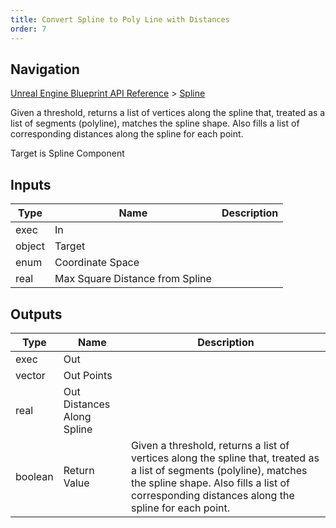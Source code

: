 ```yaml
---
title: Convert Spline to Poly Line with Distances
order: 7
---
```

## Navigation

[Unreal Engine Blueprint API Reference](https://dev.epicgames.com/documentation/en-us/unreal-engine/BlueprintAPI) > [Spline](https://dev.epicgames.com/documentation/en-us/unreal-engine/BlueprintAPI/Spline)

Given a threshold, returns a list of vertices along the spline that, treated as a list of segments (polyline), matches the spline shape. Also fills a list of corresponding distances along the spline for each point.

Target is Spline Component

## Inputs

| Type | Name | Description |
| --- | --- | --- |
| exec | In |  |
| object | Target |  |
| enum | Coordinate Space |  |
| real | Max Square Distance from Spline |  |

## Outputs

| Type | Name | Description |
| --- | --- | --- |
| exec | Out |  |
| vector | Out Points |  |
| real | Out Distances Along Spline |  |
| boolean | Return Value | Given a threshold, returns a list of vertices along the spline that, treated as a list of segments (polyline), matches the spline shape. Also fills a list of corresponding distances along the spline for each point. |
